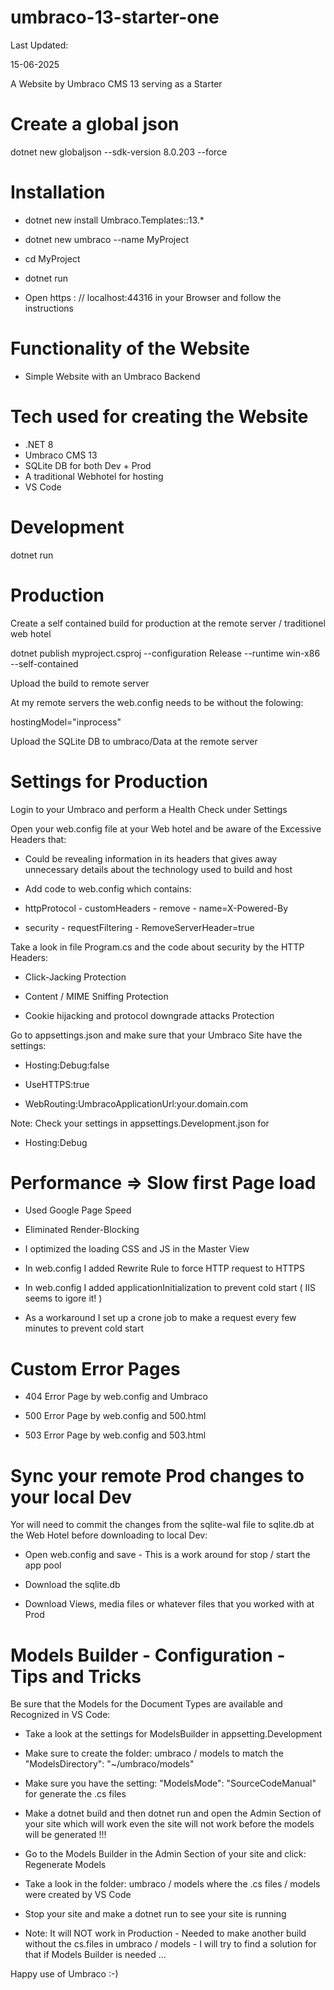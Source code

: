 # umbraco-13-starter-one

Last Updated:

15-06-2025

A Website by Umbraco CMS 13 serving as a Starter

# Create a global json

dotnet new globaljson --sdk-version 8.0.203 --force

# Installation

- dotnet new install Umbraco.Templates::13.*

- dotnet new umbraco --name MyProject

- cd MyProject

- dotnet run

- Open https : // localhost:44316 in your Browser and follow the instructions

# Functionality of the Website

- Simple Website with an Umbraco Backend

# Tech used for creating the Website

- .NET 8
- Umbraco CMS 13
- SQLite DB for both Dev + Prod
- A traditional Webhotel for hosting
- VS Code

# Development

dotnet run

# Production

Create a self contained build for production at the remote server / traditionel web hotel

dotnet publish myproject.csproj --configuration Release --runtime win-x86 --self-contained

Upload the build to remote server

At my remote servers the web.config needs to be without the folowing:

hostingModel="inprocess"

Upload the SQLite DB to umbraco/Data at the remote server

# Settings for Production

Login to your Umbraco and perform a Health Check under Settings

Open your web.config file at your Web hotel and be aware of the Excessive Headers that:

- Could be revealing information in its headers that gives away unnecessary details about the technology used to build and host

- Add code to web.config which contains:

- httpProtocol - customHeaders - remove - name=X-Powered-By

- security - requestFiltering - RemoveServerHeader=true

Take a look in file Program.cs and the code about security by the HTTP Headers:

- Click-Jacking Protection

- Content / MIME Sniffing Protection

- Cookie hijacking and protocol downgrade attacks Protection

Go to appsettings.json and make sure that your Umbraco Site have the settings:

- Hosting:Debug:false

- UseHTTPS:true

- WebRouting:UmbracoApplicationUrl:your.domain.com

Note: Check your settings in appsettings.Development.json for

- Hosting:Debug

# Performance => Slow first Page load

- Used Google Page Speed

- Eliminated Render-Blocking

- I optimized the loading CSS and JS in the Master View

- In web.config I added Rewrite Rule to force HTTP request to HTTPS

- In web.config I added applicationInitialization to prevent cold start ( IIS seems to igore it! )

- As a workaround I set up a crone job to make a request every few minutes to prevent cold start

# Custom Error Pages

- 404 Error Page by web.config and Umbraco

- 500 Error Page by web.config and 500.html

- 503 Error Page by web.config and 503.html

# Sync your remote Prod changes to your local Dev

Yor will need to commit the changes from the sqlite-wal file to sqlite.db at the Web Hotel before downloading to local Dev:

- Open web.config and save - This is a work around for stop / start the app pool

- Download the sqlite.db

- Download Views, media files or whatever files that you worked with at Prod

# Models Builder - Configuration - Tips and Tricks

Be sure that the Models for the Document Types are available and Recognized in VS Code:

- Take a look at the settings for ModelsBuilder in appsetting.Development

- Make sure to create the folder: umbraco / models to match the "ModelsDirectory": "~/umbraco/models"

- Make sure you have the setting: "ModelsMode": "SourceCodeManual" for generate the .cs files

- Make a dotnet build and then dotnet run and open the Admin Section of your site which will work even the site will not work before the models will be generated !!!

- Go to the Models Builder in the Admin Section of your site and click: Regenerate Models

- Take a look in the folder: umbraco / models where the .cs files / models were created by VS Code

- Stop your site and make a dotnet run to see your site is running

- Note: It will NOT work in Production - Needed to make another build without the cs.files in umbraco / models - I will try to find a solution for that if Models Builder is needed ...

Happy use of Umbraco :-)

